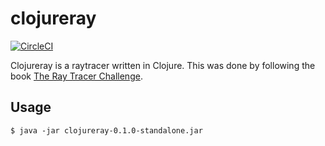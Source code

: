 

# clojureray
[![CircleCI](https://circleci.com/gh/mdreem/clojureray.svg?style=svg)](https://circleci.com/gh/mdreem/clojureray)

Clojureray is a raytracer written in Clojure. This was done by following the book [The Ray Tracer Challenge](https://pragprog.com/book/jbtracer/the-ray-tracer-challenge).

## Usage

    $ java -jar clojureray-0.1.0-standalone.jar
